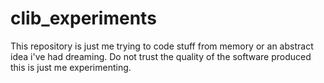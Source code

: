 # clib_experiments
This repository is just me trying to code stuff from memory or an abstract idea i've had dreaming. Do not trust the quality of the software produced this is just me experimenting.
